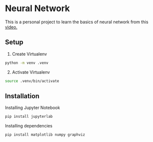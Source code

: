 # Neural Network

This is a personal project to learn the basics of neural network from this [video.](https://www.youtube.com/watch?v=VMj-3S1tku0)

## Setup

1. Create Virtualenv

```bash
python -m venv .venv
```

2. Activate Virtualenv

```bash
source .venv/bin/activate
```

## Installation

Installing Jupyter Notebook

```bash
pip install jupyterlab
```

Installing dependencies

```bash
pip install matplotlib numpy graphviz
```
